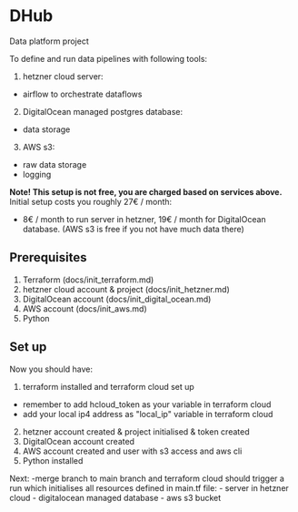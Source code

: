 # DHub
Data platform project

To define and run data pipelines with following tools:
1. hetzner cloud server:
- airflow to orchestrate dataflows
2. DigitalOcean managed postgres database:
- data storage
3. AWS s3:
- raw data storage
- logging

**Note! This setup is not free, you are charged based on services above.**
Initial setup costs you roughly 27€ / month:
- 8€ / month to run server in hetzner, 19€ / month for DigitalOcean database. (AWS s3 is free if you not have much data there)

## Prerequisites
1. Terraform (docs/init_terraform.md)
2. hetzner cloud account & project (docs/init_hetzner.md)
3. DigitalOcean account (docs/init_digital_ocean.md)
4. AWS account (docs/init_aws.md)
5. Python

## Set up
Now you should have:
1. terraform installed and terraform cloud set up
- remember to add hcloud_token as your variable in terraform cloud
- add your local ip4 address as "local_ip" variable in terraform cloud
2. hetzner account created & project initialised & token created
3. DigitalOcean account created
4. AWS account created and user with s3 access and aws cli
5. Python installed

Next:
-merge branch to main branch and terraform cloud should trigger a run which initialises all resources defined in main.tf file:
    - server in hetzner cloud
    - digitalocean managed database
    - aws s3 bucket



